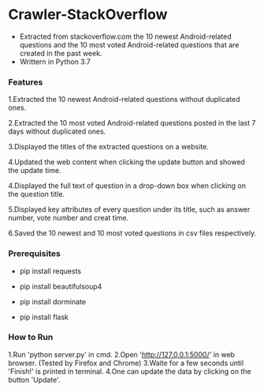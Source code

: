 # Crawler-StackOverflow
- Extracted from stackoverflow.com the 10 newest Android-related questions and the 10 most voted Android-related questions that are created in the past week.
- Writtern in Python 3.7

### Features
1.Extracted the 10 newest Android-related questions without duplicated ones.

2.Extracted the 10 most voted Android-related questions posted in the last 7 days without duplicated ones.

3.Displayed the titles of the extracted questions on a website.

4.Updated the web content when clicking the update button and showed the update time.<new>
  
4.Displayed the full text of question in a drop-down box when clicking on the question title.

5.Displayed key attributes of every question under its title, such as answer number, vote number and creat time.<new>
  
6.Saved the 10 newest and 10 most voted questions in csv files respectively.<new>

### Prerequisites
- pip install requests

- pip install beautifulsoup4

- pip install dorminate

- pip install flask

### How to Run
1.Run 'python server.py' in cmd.
2.Open 'http://127.0.0.1:5000/' in web browser. (Tested by Firefox and Chrome)
3.Waite for a few seconds until 'Finish!' is printed in terminal.
4.One can update the data by clicking on the button 'Update'.
